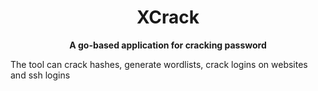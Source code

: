 **<h1 align="center">XCrack</h1>**
**<p align="center">A go-based application for cracking password</p>**
<p>The tool can crack hashes, generate wordlists, crack logins on websites and ssh logins</p>